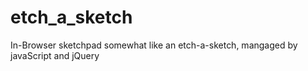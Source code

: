 # etch_a_sketch
In-Browser sketchpad somewhat like an etch-a-sketch, mangaged by javaScript and jQuery
